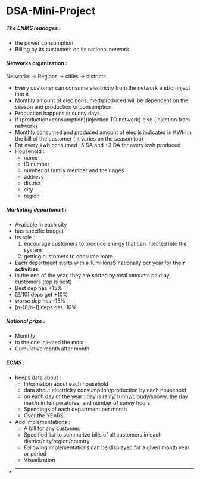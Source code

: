 # DSA-Mini-Project

##### The ENMS manages : 
- the power consumption 
- Billing by its customers on its national network
#### Networks organization :
Networks  -> Regions -> cities -> districts

- Every customer can consume electricity from the network and/or inject into it.
- Monthly amount of elec consumed/produced will be dependent on the season and production or consumption.
- Production happens in sunny days
- if (production>consumption){injection TO network} else {injection from network}
- Monthly consumed and produced amount of elec is indicated in KWH in the bill of the customer ( it varies on the season too)
- For every kwh consumed -5 DA and +3 DA for every kwh produced
- Household : 
  - name
  - ID number
  - number of family member and their ages
  - address
  - district
  - city
  - region


##### Marketing department :
- Available in each city
- has specific budget
- Its role :
  1) encourage customers to produce energy that can injected into the system
  2) getting customers to consume more
- Each department starts with a 10millons$ nationally per year for **their activities** 
- In the end of the year, they are sorted by total amounts paid by customers (top is best)
- Best dep has +15%
- [2/10] deps get +10%
- worse dep has -15% 
- [n-10/n-1] deps get -10%


##### National prize :
- Monthly
- to the one injected the most
- Cumulative month after month


##### ECMS :
- Keeps data about : 
	- Information about each household
	- data about electricity consumption/production by each household
	- on each day of the year : day is rainy/sunny/cloudy/snowy, the day max/min temperatures, and number of sunny hours
	- Spendings of each department per month
	- Over the YEARS
- Add implementations :
	- A bill for any customer.
	- Specified list to summarize bills of all customers in each district/city/region/country
	- Following implementations can be displayed for a given month year or period
	-  Visualization
- ****
